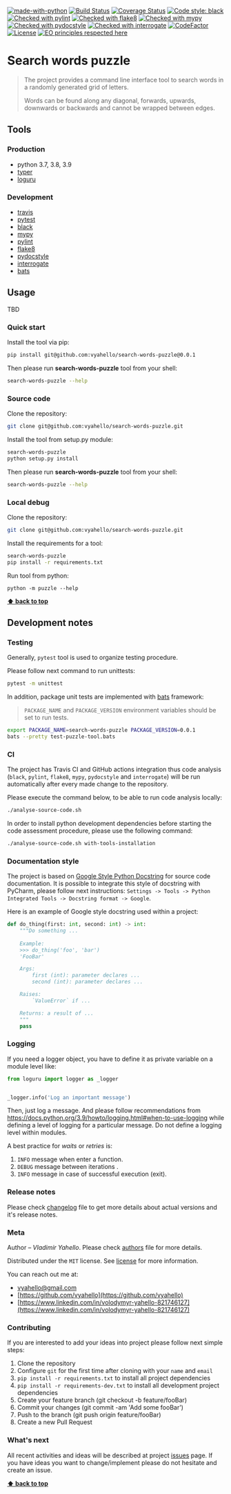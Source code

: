 [![made-with-python](https://img.shields.io/badge/Made%20with-Python-1f425f.svg)](https://www.python.org/)
[![Build Status](https://travis-ci.org/vyahello/search-words-puzzle.svg?branch=search-words-puzzle-tool)](https://travis-ci.org/vyahello/search-words-puzzle)
[![Coverage Status](https://coveralls.io/repos/github/vyahello/search-words-puzzle/badge.svg?branch=search-words-puzzle-tool)](https://coveralls.io/github/vyahello/search-words-puzzle?branch=search-words-puzzle-tool)
[![Code style: black](https://img.shields.io/badge/code%20style-black-000000.svg)](https://github.com/psf/black)
[![Checked with pylint](https://img.shields.io/badge/pylint-checked-blue)](https://www.pylint.org)
[![Checked with flake8](https://img.shields.io/badge/flake8-checked-blue)](http://flake8.pycqa.org/)
[![Checked with mypy](http://www.mypy-lang.org/static/mypy_badge.svg)](http://mypy-lang.org/)
[![Checked with pydocstyle](https://img.shields.io/badge/pydocstyle-checked-yellowgreen)](http://www.pydocstyle.org/)
[![Checked with interrogate](https://img.shields.io/badge/interrogate-checked-yellowgreen)](https://interrogate.readthedocs.io/en/latest/)
[![CodeFactor](https://www.codefactor.io/repository/github/vyahello/search-words-puzzle/badge)](https://www.codefactor.io/repository/github/vyahello/search-words-puzzle)
[![License](https://img.shields.io/badge/license-MIT-green.svg)](LICENSE.md)
[![EO principles respected here](https://www.elegantobjects.org/badge.svg)](https://www.elegantobjects.org)

# Search words puzzle

> The project provides a command line interface tool to search words in a randomly generated grid of letters.
> 
> Words can be found along any diagonal, forwards, upwards, downwards or backwards and cannot be wrapped between edges.


## Tools

### Production
- python 3.7, 3.8, 3.9
- [typer](https://typer.tiangolo.com/)
- [loguru](https://loguru.readthedocs.io/en/stable/index.html)

### Development

- [travis](https://travis-ci.org/)
- [pytest](https://pypi.org/project/pytest/)
- [black](https://black.readthedocs.io/en/stable/)
- [mypy](http://mypy.readthedocs.io/en/latest)
- [pylint](https://www.pylint.org/)
- [flake8](http://flake8.pycqa.org/en/latest/)
- [pydocstyle](https://github.com/PyCQA/pydocstyle)
- [interrogate](https://interrogate.readthedocs.io/en/latest/)
- [bats](https://github.com/sstephenson/bats)

## Usage

TBD

### Quick start

Install the tool via pip:
```bash
pip install git@github.com:vyahello/search-words-puzzle@0.0.1
```

Then please run **search-words-puzzle** tool from your shell:
```bash
search-words-puzzle --help
```

### Source code

Clone the repository:
```bash
git clone git@github.com:vyahello/search-words-puzzle.git
```
Install the tool from setup.py module:
```bash
search-words-puzzle
python setup.py install
```

Then please run **search-words-puzzle** tool from your shell:
```bash
search-words-puzzle --help
```

### Local debug

Clone the repository:
```bash
git clone git@github.com:vyahello/search-words-puzzle.git
```

Install the requirements for a tool:
```bash
search-words-puzzle
pip install -r requirements.txt
```

Run tool from python:
```
python -m puzzle --help
```

**[⬆ back to top](#search-words-puzzle)**

## Development notes

### Testing

Generally, `pytest` tool is used to organize testing procedure.

Please follow next command to run unittests:
```bash
pytest -m unittest
```

In addition, package unit tests are implemented with [bats](https://github.com/sstephenson/bats) framework:
> `PACKAGE_NAME` and `PACKAGE_VERSION` environment variables should be set to run tests.

```bash
export PACKAGE_NAME=search-words-puzzle PACKAGE_VERSION=0.0.1
bats --pretty test-puzzle-tool.bats
```

### CI

The project has Travis CI and GitHub actions integration thus code analysis (`black`, `pylint`, `flake8`, `mypy`, `pydocstyle` and `interrogate`) will be run automatically after every made change to the repository.

Please execute the command below, to be able to run code analysis locally:
```bash
./analyse-source-code.sh
```

In order to install python development dependencies before starting the code assessment procedure, please use the following command:
```bash
./analyse-source-code.sh with-tools-installation
```

### Documentation style

The project is based on [Google Style Python Docstring](https://sphinxcontrib-napoleon.readthedocs.io/en/latest/example_google.html) for source code documentation. 
It is possible to integrate this style of docstring with PyCharm, please follow next instructions:
`Settings -> Tools -> Python Integrated Tools -> Docstring format -> Google`.

Here is an example of Google style docstring used within a project:
```python
def do_thing(first: int, second: int) -> int:
    """Do something ...
    
    Example:
    >>> do_thing('foo', 'bar')
    'FooBar'

    Args:
        first (int): parameter declares ...
        second (int): parameter declares ...

    Raises:
        `ValueError` if ...

    Returns: a result of ...
    """
    pass
```

### Logging
If you need a logger object, you have to define it as private variable on a module level like:
```python
from loguru import logger as _logger


_logger.info('Log an important message')
``` 
Then, just log a message. And please follow recommendations from https://docs.python.org/3.9/howto/logging.html#when-to-use-logging
while defining a level of logging for a particular message. Do not define a logging level within modules.

A best practice for _waits_ or _retries_ is:
1. `INFO` message when enter a function.
2. `DEBUG` message between iterations .
3. `INFO` message in case of successful execution (exit).

### Release notes

Please check [changelog](CHANGELOG.md) file to get more details about actual versions and it's release notes.

### Meta

Author – _Vladimir Yahello_. Please check [authors](AUTHORS.md) file for more details.

Distributed under the `MIT` license. See [license](LICENSE.md) for more information.

You can reach out me at:
* [vyahello@gmail.com](vyahello@gmail.com)
* [https://github.com/vyahello](https://github.com/vyahello)
* [https://www.linkedin.com/in/volodymyr-yahello-821746127](https://www.linkedin.com/in/volodymyr-yahello-821746127)

### Contributing

If you are interested to add your ideas into project please follow next simple steps:

1. Clone the repository
2. Configure `git` for the first time after cloning with your `name` and `email`
3. `pip install -r requirements.txt` to install all project dependencies
4. `pip install -r requirements-dev.txt` to install all development project dependencies
5. Create your feature branch (git checkout -b feature/fooBar)
6. Commit your changes (git commit -am 'Add some fooBar')
7. Push to the branch (git push origin feature/fooBar)
8. Create a new Pull Request

### What's next

All recent activities and ideas will be described at project [issues](https://github.com/vyahello/search-words-puzzle/issues) page. 
If you have ideas you want to change/implement please do not hesitate and create an issue.

**[⬆ back to top](#search-words-puzzle)**
